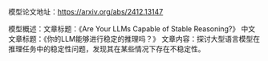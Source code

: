 模型论文地址：https://arxiv.org/abs/2412.13147

模型概述：文章标题：《Are Your LLMs Capable of Stable Reasoning?》
中文文章标题：《你的LLM能够进行稳定的推理吗？》
文章内容：探讨大型语言模型在推理任务中的稳定性问题，发现其在某些情况下存在不稳定性。
